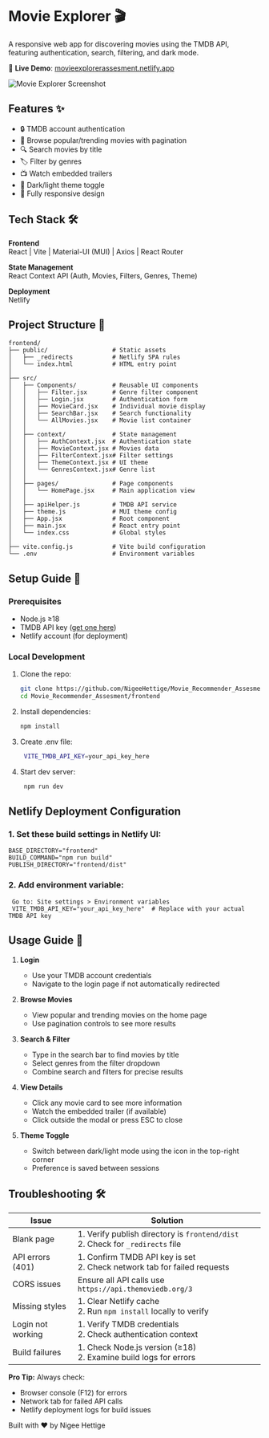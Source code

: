 # Movie Explorer 🎬


A responsive web app for discovering movies using the TMDB API, featuring authentication, search, filtering, and dark mode.

🔗 **Live Demo**: [movieexplorerassesment.netlify.app](https://movieexplorerassesment.netlify.app)

![Movie Explorer Screenshot](./screenshot/screenshot.png)

## Features ✨

- 🔒 TMDB account authentication
- 🎥 Browse popular/trending movies with pagination
- 🔍 Search movies by title
- 🏷️ Filter by genres
- 📺 Watch embedded trailers
- 🌙 Dark/light theme toggle
- 📱 Fully responsive design

## Tech Stack 🛠️

**Frontend**  
React | Vite | Material-UI (MUI) | Axios | React Router

**State Management**  
React Context API (Auth, Movies, Filters, Genres, Theme)

**Deployment**  
Netlify

## Project Structure 📂
    
    frontend/
    ├── public/                  # Static assets
    │   ├── _redirects           # Netlify SPA rules
    │   └── index.html           # HTML entry point
    │
    ├── src/
    │   ├── Components/          # Reusable UI components
    │   │   ├── Filter.jsx       # Genre filter component
    │   │   ├── Login.jsx        # Authentication form
    │   │   ├── MovieCard.jsx    # Individual movie display
    │   │   ├── SearchBar.jsx    # Search functionality
    │   │   └── AllMovies.jsx    # Movie list container
    │   │
    │   ├── context/             # State management
    │   │   ├── AuthContext.jsx  # Authentication state
    │   │   ├── MovieContext.jsx # Movies data
    │   │   ├── FilterContext.jsx# Filter settings
    │   │   ├── ThemeContext.jsx # UI theme
    │   │   └── GenresContext.jsx# Genre list
    │   │
    │   ├── pages/               # Page components
    │   │   └── HomePage.jsx     # Main application view
    │   │
    │   ├── apiHelper.js         # TMDB API service
    │   ├── theme.js             # MUI theme config
    │   ├── App.jsx              # Root component
    │   ├── main.jsx             # React entry point
    │   └── index.css            # Global styles
    │
    ├── vite.config.js           # Vite build configuration
    └── .env                     # Environment variables

## Setup Guide 🚀

### Prerequisites
- Node.js ≥18
- TMDB API key ([get one here](https://www.themoviedb.org/settings/api))
- Netlify account (for deployment)

### Local Development
1. Clone the repo:
   ```bash
   git clone https://github.com/NigeeHettige/Movie_Recommender_Assesment.git
   cd Movie_Recommender_Assesment/frontend

2. Install dependencies:
    ```bash  
    npm install
    

3. Create .env file:
   ```bash
    VITE_TMDB_API_KEY=your_api_key_here
   
4. Start dev server:
   ```bash
    npm run dev

## Netlify Deployment Configuration

### 1. Set these build settings in Netlify UI:
    BASE_DIRECTORY="frontend"
    BUILD_COMMAND="npm run build"
    PUBLISH_DIRECTORY="frontend/dist"

### 2. Add environment variable:
     Go to: Site settings > Environment variables
     VITE_TMDB_API_KEY="your_api_key_here"  # Replace with your actual TMDB API key

## Usage Guide 📖

1. **Login**  
   - Use your TMDB account credentials
   - Navigate to the login page if not automatically redirected

2. **Browse Movies**  
   - View popular and trending movies on the home page
   - Use pagination controls to see more results

3. **Search & Filter**  
   - Type in the search bar to find movies by title
   - Select genres from the filter dropdown
   - Combine search and filters for precise results

4. **View Details**  
   - Click any movie card to see more information
   - Watch the embedded trailer (if available)
   - Click outside the modal or press ESC to close

5. **Theme Toggle**  
   - Switch between dark/light mode using the icon in the top-right corner
   - Preference is saved between sessions

## Troubleshooting 🛠

| Issue                  | Solution                                                                 |
|------------------------|--------------------------------------------------------------------------|
| Blank page             | 1. Verify publish directory is `frontend/dist`<br>2. Check for `_redirects` file |
| API errors (401)       | 1. Confirm TMDB API key is set<br>2. Check network tab for failed requests |
| CORS issues            | Ensure all API calls use `https://api.themoviedb.org/3`                  |
| Missing styles         | 1. Clear Netlify cache<br>2. Run `npm install` locally to verify         |
| Login not working      | 1. Verify TMDB credentials<br>2. Check authentication context            |
| Build failures         | 1. Check Node.js version (≥18)<br>2. Examine build logs for errors       |

**Pro Tip:** Always check:
- Browser console (F12) for errors
- Network tab for failed API calls
- Netlify deployment logs for build issues

Built with ❤️ by Nigee Hettige


   
